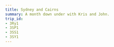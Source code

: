 ```yaml
---
title: Sydney and Cairns
summary: A month down under with Kris and John.
trip_id:
- 3Ry1
- 3SP1
- 3SS1
- 3SY1
---
```


